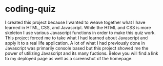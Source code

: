 # coding-quiz

I created this project because I wanted to weave together what I have learned in HTML, CSS, and Javascript.  While the HTML and CSS is more skeleton I use various Javascript functions in order to make this quiz work.  This project forced me to take what I had learned about Javascript and apply it to a real life application.  A lot of what I had previously done in Javascript was primarily console based but this project showed me the power of utilizing Javascript and its many fuctions.  Below you will find a link to my deployed page as well as a screenshot of the homepage.